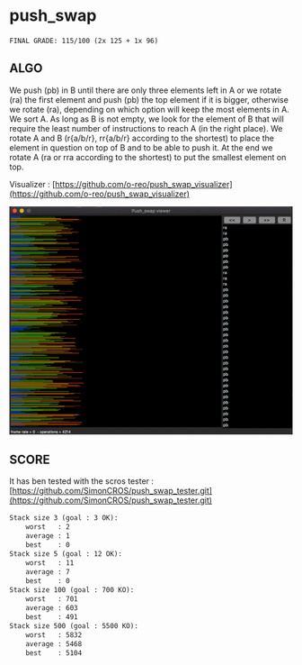 # push_swap

```
FINAL GRADE: 115/100 (2x 125 + 1x 96)
```

## ALGO

We push (pb) in B until there are only three elements left in A or we rotate (ra) the first element and push (pb) the top element if it is bigger, otherwise we rotate (ra), depending on which option will keep the most elements in A. We sort A. As long as B is not empty, we look for the element of B that will require the least number of instructions to reach A (in the right place). We rotate A and B (r{a/b/r}, rr{a/b/r} according to the shortest) to place the element in question on top of B and to be able to push it.
At the end we rotate A (ra or rra according to the shortest) to put the smallest element on top.

Visualizer : [https://github.com/o-reo/push_swap_visualizer](https://github.com/o-reo/push_swap_visualizer)

![visualizer gif](visualizer.gif)

## SCORE

It has ben tested with the scros tester : [https://github.com/SimonCROS/push_swap_tester.git](https://github.com/SimonCROS/push_swap_tester.git)

```
Stack size 3 (goal : 3 OK):
	worst	: 2
	average	: 1
	best	: 0
Stack size 5 (goal : 12 OK):
	worst	: 11
	average	: 7
	best	: 0
Stack size 100 (goal : 700 KO):
	worst	: 701
	average	: 603
	best	: 491
Stack size 500 (goal : 5500 KO):
	worst	: 5832
	average	: 5468
	best	: 5104
```

